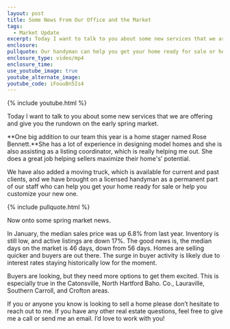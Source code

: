 ```yaml
---
layout: post
title: Some News From Our Office and the Market
tags:
  - Market Update
excerpt: Today I want to talk to you about some new services that we are offering and give you the rundown on the early spring market.
enclosure:
pullquote: Our handyman can help you get your home ready for sale or help customize your new one.
enclosure_type: video/mp4
enclosure_time:
use_youtube_image: true
youtube_alternate_image:
youtube_code: iFouuBn5Is4
---
```



{% include youtube.html %}

Today I want to talk to you about some new services that we are offering and give you the rundown on the early spring market.

**One big addition to our team this year is a home stager named Rose Bennett.**She has a lot of experience in designing model homes and she is also assisting as a listing coordinator, which is really helping me out. She does a great job helping sellers maximize their home's’ potential.

We have also added a moving truck, which is available for current and past clients, and we have brought on a licensed handyman as a permanent part of our staff who can help you get your home ready for sale or help you customize your new one.

{% include pullquote.html %}

Now onto some spring market news.

In January, the median sales price was up 6.8% from last year. Inventory is still low, and active listings are down 17%. The good news is, the median days on the market is 46 days, down from 56 days. Homes are selling quicker and buyers are out there. The surge in buyer activity is likely due to interest rates staying historically low for the moment.

Buyers are looking, but they need more options to get them excited. This is especially true in the Catonsville, North Hartford Baho. Co., Lauraville, Southern Carroll, and Crofton areas.

If you or anyone you know is looking to sell a home please don’t hesitate to reach out to me. If you have any other real estate questions, feel free to give me a call or send me an email. I’d love to work with you!